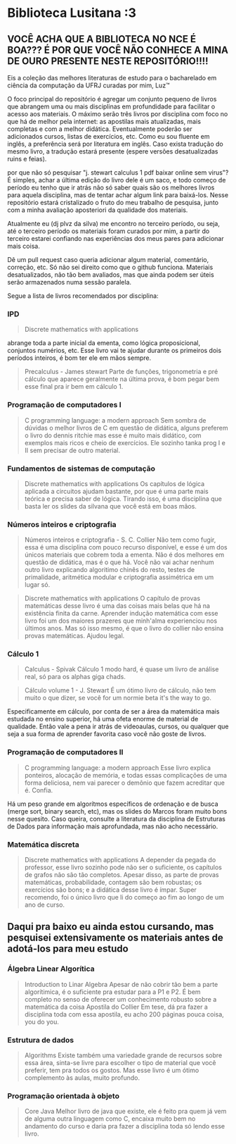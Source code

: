  
# Biblioteca Lusitana :3

## VOCÊ ACHA QUE A BIBLIOTECA NO NCE É BOA??? É POR QUE VOCÊ NÃO CONHECE A MINA DE OURO PRESENTE NESTE REPOSITÓRIO!!!!

Eis a coleção das melhores literaturas de estudo para o bacharelado em ciência da computação da UFRJ curadas por mim, Luz™

O foco principal do repositório é agregar um conjunto pequeno de livros que abrangem uma ou mais disciplinas em profundidade para facilitar o acesso aos materiais.
O máximo serão três livros por disciplina com foco no que há de melhor pela internet: as apostilas mais atualizadas, mais completas e com a melhor didática. Eventualmente poderão ser adicionados cursos, listas de exercícios, etc.
Como eu sou fluente em inglês, a preferência será por literatura em inglês. Caso exista tradução do mesmo livro, a tradução estará presente (espere versões desatualizadas ruins e feias).

por que não só pesquisar "j. stewart calculus 1 pdf baixar online sem virus"? É simples, achar a última edição do livro dele é um saco, e todo começo de período eu tenho que ir atrás não só saber quais são os melhores livros para aquela disciplina, mas de tentar achar algum link para baixá-los. Nesse repositório estará cristalizado o fruto do meu trabalho de pesquisa, junto com a minha avaliação aposteriori da qualidade dos materiais.

Atualmente eu (dj plvz da silva) me encontro no terceiro período, ou seja, até o terceiro período os materiais foram curados por mim, a partir do terceiro estarei confiando nas experiências dos meus pares para adicionar mais coisa.

Dê um pull request caso queria adicionar algum material, comentário, correção, etc. Só não sei direito como que o github funciona. 
Materiais desatualizados, não tão bem avaliados, mas que ainda podem ser úteis serão armazenados numa sessão paralela.

Segue a lista de livros recomendados por disciplina:


### IPD
> Discrete mathematics with applications

abrange toda a parte inicial da ementa, como lógica proposicional, conjuntos numérios, etc. Esse livro vai te ajudar durante os primeiros dois períodos inteiros, é bom ter ele em mãos sempre.

> Precalculus - James stewart
Parte de funções, trigonometria e pré cálculo que aparece geralmente na última prova, é bom pegar bem esse final pra ir bem em cálculo 1.

### Programação de computadores I
> C programming language: a modern approach
Sem sombra de dúvidas o melhor livros de C em questão de didática, alguns preferem o livro do dennis ritchie mas esse é muito mais didático, com exemplos mais ricos e cheio de exercícios.
Ele sozinho tanka prog I e II sem precisar de outro material.

### Fundamentos de sistemas de computação
> Discrete mathematics with applications
Os capítulos de lógica aplicada a circuitos ajudam bastante, por que é uma parte mais teórica e precisa saber de lógica. Tirando isso, é uma disciplina que basta ler os slides da silvana que você está em boas mãos.

### Números inteiros e criptografia
> Números inteiros e criptografia - S. C. Collier
Não tem como fugir, essa é uma disciplina com pouco recurso disponível, e esse é um dos únicos materiais que cobrem toda a ementa. Não é dos melhores em questão de didática, mas é o que há.
Você não vai achar nenhum outro livro explicando algoritimo chinês do resto, testes de primalidade, aritmética modular e criptografia assimétrica em um lugar só.

> Discrete mathematics with applications
O capítulo de provas matemáticas desse livro é uma das coisas mais belas que há na existência finita da carne. Aprender indução matemática com esse livro foi um dos maiores prazeres que minh'alma experienciou nos últimos anos. Mas só isso mesmo, é que o livro do collier não ensina provas matemáticas. Ajudou legal.

### Cálculo 1
> Calculus - Spivak
Cálculo 1 modo hard, é quase um livro de análise real, só para os alphas giga chads.

> Cálculo volume 1 - J. Stewart
É um ótimo livro de cálculo, não tem muito o que dizer, se você for um normie beta it's the way to go.

Especificamente em cálculo, por conta de ser a área da matemática mais estudada no ensino superior, há uma ofeta enorme de material de qualidade. Então vale a pena ir atrás de videoaulas, cursos, ou qualquer que seja a sua forma de aprender favorita caso você não goste de livros.

### Programação de computadores II
> C programming language: a modern approach
Esse livro explica ponteiros, alocação de memória, e todas essas complicações de uma forma deliciosa, nem vai parecer o demônio que fazem acreditar que é. Confia.

Há um peso grande em algorítmos específicos de ordenação e de busca (merge sort, binary search, etc), mas os slides do Marcos foram muito bons nesse quesito. Caso queira, consulte a literatura da disciplina de Estruturas de Dados para informação mais aprofundada, mas não acho necessário.

### Matemática discreta
> Discrete mathematics with applications
A depender da pegada do professor, esse livro sozinho pode não ser o suficiente, os capítulos de grafos não são tão completos. Apesar disso, as parte de provas matemáticas, probabilidade, contagem são bem robustas; os exercícios são bons; e a didática desse livro é ímpar. Super recomendo, foi o único livro que li do começo ao fim ao longo de um ano de curso.

## Daqui pra baixo eu ainda estou cursando, mas pesquisei extensivamente os materiais antes de adotá-los para meu estudo

### Álgebra Linear Algorítica
> Introduction to Linar Algebra
Apesar de não cobrir tão bem a parte algorítimica, é o suficiente pra estudar para a P1 e P2. É bem completo no senso de oferecer um conhecimento robusto sobre a matemática da coisa
> Apostila do Collier
Em tese, dá pra fazer a disciplina toda com essa apostila, eu acho 200 páginas pouca coisa, you do you.

### Estrutura de dados
> Algorithms
Existe também uma variedade grande de recursos sobre essa área, sinta-se livre para escolher o tipo de material que você preferir, tem pra todos os gostos. Mas esse livro é um ótimo complemento às aulas, muito profundo.

### Programação orientada à objeto
> Core Java
Melhor livro de java que existe, ele é feito pra quem já vem de alguma outra linguagem como C, encaixa muito bem no andamento do curso e daria pra fazer a disciplina toda só lendo esse livro.

